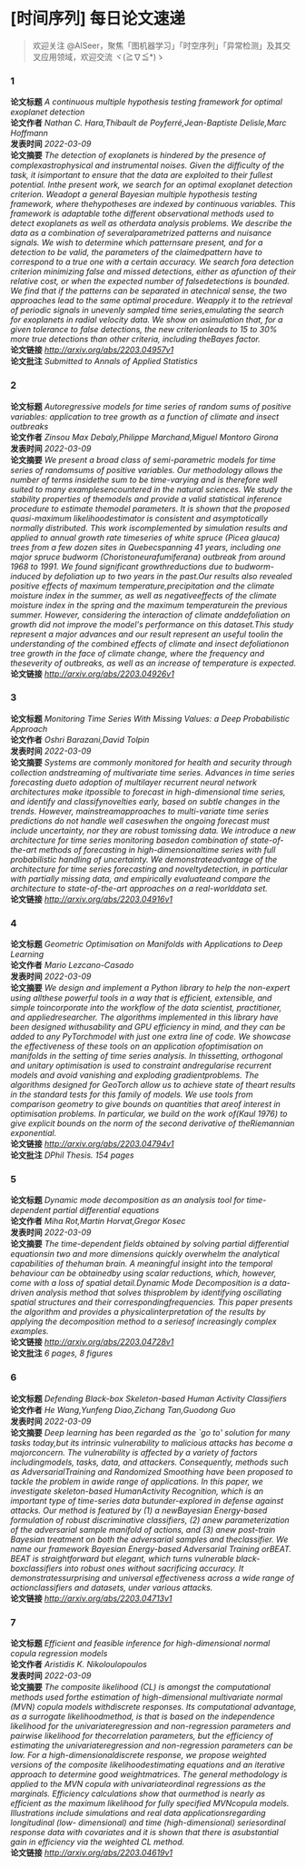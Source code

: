 
[时间序列] 每日论文速递
=============
  
> 欢迎关注 @AISeer，聚焦「图机器学习」「时空序列」「异常检测」及其交叉应用领域，欢迎交流 ヾ(≧∇≦*)ゝ
### 1
  
**论文标题** *A continuous multiple hypothesis testing framework for optimal exoplanet
  detection*  
**论文作者** *Nathan C. Hara,Thibault de Poyferré,Jean-Baptiste Delisle,Marc Hoffmann*  
**发表时间** *2022-03-09*  
**论文摘要** *The detection of exoplanets is hindered by the presence of complexastrophysical and instrumental noises. Given the 
difficulty of the task, it isimportant to ensure that the data are exploited to their fullest potential. Inthe present 
work, we search for an optimal exoplanet detection criterion. Weadopt a general Bayesian multiple hypothesis testing 
framework, where thehypotheses are indexed by continuous variables. This framework is adaptable tothe different 
observational methods used to detect exoplanets as well as otherdata analysis problems. We describe the data as a 
combination of severalparametrized patterns and nuisance signals. We wish to determine which patternsare present, and 
for a detection to be valid, the parameters of the claimedpattern have to correspond to a true one with a certain 
accuracy. We search fora detection criterion minimizing false and missed detections, either as afunction of their 
relative cost, or when the expected number of falsedetections is bounded. We find that if the patterns can be separated 
in atechnical sense, the two approaches lead to the same optimal procedure. Weapply it to the retrieval of periodic 
signals in unevenly sampled time series,emulating the search for exoplanets in radial velocity data. We show on 
asimulation that, for a given tolerance to false detections, the new criterionleads to 15 to 30\% more true detections 
than other criteria, including theBayes factor.*  
**论文链接** *http://arxiv.org/abs/2203.04957v1*  
**论文批注** *Submitted to Annals of Applied Statistics*
### 2
  
**论文标题** *Autoregressive models for time series of random sums of positive
  variables: application to tree growth as a function 
of climate and insect
  outbreaks*  
**论文作者** *Zinsou Max Debaly,Philippe Marchand,Miguel Montoro Girona*  
**发表时间** *2022-03-09*  
**论文摘要** *We present a broad class of semi-parametric models for time series of randomsums of positive variables. Our methodology 
allows the number of terms insidethe sum to be time-varying and is therefore well suited to many examplesencountered in 
the natural sciences. We study the stability properties of themodels and provide a valid statistical inference procedure
 to estimate themodel parameters. It is shown that the proposed quasi-maximum likelihoodestimator is consistent and 
asymptotically normally distributed. This work iscomplemented by simulation results and applied to annual growth rate 
timeseries of white spruce (Picea glauca) trees from a few dozen sites in Quebecspanning 41 years, including one major 
spruce budworm (Choristoneurafumiferana) outbreak from around 1968 to 1991. We found significant growthreductions due to
 budworm-induced by defoliation up to two years in the past.Our results also revealed positive effects of maximum 
temperature,precipitation and the climate moisture index in the summer, as well as negativeeffects of the climate 
moisture index in the spring and the maximum temperaturein the previous summer. However, considering the interaction of 
climate anddefoliation on growth did not improve the model's performance on this dataset.This study represent a major 
advances and our result represent an useful toolin the understanding of the combined effects of climate and insect 
defoliationon tree growth in the face of climate change, where the frequency and theseverity of outbreaks, as well as an
 increase of temperature is expected.*  
**论文链接** *http://arxiv.org/abs/2203.04926v1*
### 3
  
**论文标题** *Monitoring Time Series With Missing Values: a Deep Probabilistic
  Approach*  
**论文作者** *Oshri Barazani,David Tolpin*  
**发表时间** *2022-03-09*  
**论文摘要** *Systems are commonly monitored for health and security through collection andstreaming of multivariate time series. 
Advances in time series forecasting dueto adoption of multilayer recurrent neural network architectures make itpossible 
to forecast in high-dimensional time series, and identify and classifynovelties early, based on subtle changes in the 
trends. However, mainstreamapproaches to multi-variate time series predictions do not handle well caseswhen the ongoing 
forecast must include uncertainty, nor they are robust tomissing data. We introduce a new architecture for time series 
monitoring basedon combination of state-of-the-art methods of forecasting in high-dimensionaltime series with full 
probabilistic handling of uncertainty. We demonstrateadvantage of the architecture for time series forecasting and 
noveltydetection, in particular with partially missing data, and empirically evaluateand compare the architecture to 
state-of-the-art approaches on a real-worlddata set.*  
**论文链接** *http://arxiv.org/abs/2203.04916v1*
### 4
  
**论文标题** *Geometric Optimisation on Manifolds with Applications to Deep Learning*  
**论文作者** *Mario Lezcano-Casado*  
**发表时间** *2022-03-09*  
**论文摘要** *We design and implement a Python library to help the non-expert using allthese powerful tools in a way that is 
efficient, extensible, and simple toincorporate into the workflow of the data scientist, practitioner, and 
appliedresearcher. The algorithms implemented in this library have been designed withusability and GPU efficiency in 
mind, and they can be added to any PyTorchmodel with just one extra line of code.  We showcase the effectiveness of 
these tools on an application ofoptimisation on manifolds in the setting of time series analysis. In thissetting, 
orthogonal and unitary optimisation is used to constraint andregularise recurrent models and avoid vanishing and 
exploding gradientproblems. The algorithms designed for GeoTorch allow us to achieve state of theart results in the 
standard tests for this family of models.  We use tools from comparison geometry to give bounds on quantities that areof
 interest in optimisation problems. In particular, we build on the work of(Kaul 1976) to give explicit bounds on the 
norm of the second derivative of theRiemannian exponential.*  
**论文链接** *http://arxiv.org/abs/2203.04794v1*  
**论文批注** *DPhil Thesis. 154 pages*
### 5
  
**论文标题** *Dynamic mode decomposition as an analysis tool for time-dependent
  partial differential equations*  
**论文作者** *Miha Rot,Martin Horvat,Gregor Kosec*  
**发表时间** *2022-03-09*  
**论文摘要** *The time-dependent fields obtained by solving partial differential equationsin two and more dimensions quickly overwhelm
 the analytical capabilities of thehuman brain. A meaningful insight into the temporal behaviour can be obtainedby using
 scalar reductions, which, however, come with a loss of spatial detail.Dynamic Mode Decomposition is a data-driven 
analysis method that solves thisproblem by identifying oscillating spatial structures and their 
correspondingfrequencies. This paper presents the algorithm and provides a physicalinterpretation of the results by 
applying the decomposition method to a seriesof increasingly complex examples.*  
**论文链接** *http://arxiv.org/abs/2203.04728v1*  
**论文批注** *6 pages, 8 figures*
### 6
  
**论文标题** *Defending Black-box Skeleton-based Human Activity Classifiers*  
**论文作者** *He Wang,Yunfeng Diao,Zichang Tan,Guodong Guo*  
**发表时间** *2022-03-09*  
**论文摘要** *Deep learning has been regarded as the `go to' solution for many tasks today,but its intrinsic vulnerability to 
malicious attacks has become a majorconcern. The vulnerability is affected by a variety of factors includingmodels, 
tasks, data, and attackers. Consequently, methods such as AdversarialTraining and Randomized Smoothing have been 
proposed to tackle the problem in awide range of applications. In this paper, we investigate skeleton-based 
HumanActivity Recognition, which is an important type of time-series data butunder-explored in defense against attacks. 
Our method is featured by (1) a newBayesian Energy-based formulation of robust discriminative classifiers, (2) anew 
parameterization of the adversarial sample manifold of actions, and (3) anew post-train Bayesian treatment on both the 
adversarial samples and theclassifier. We name our framework Bayesian Energy-based Adversarial Training orBEAT. BEAT is 
straightforward but elegant, which turns vulnerable black-boxclassifiers into robust ones without sacrificing accuracy. 
It demonstratessurprising and universal effectiveness across a wide range of actionclassifiers and datasets, under 
various attacks.*  
**论文链接** *http://arxiv.org/abs/2203.04713v1*
### 7
  
**论文标题** *Efficient and feasible inference for high-dimensional normal copula
  regression models*  
**论文作者** *Aristidis K. Nikoloulopoulos*  
**发表时间** *2022-03-09*  
**论文摘要** *The composite likelihood (CL) is amongst the computational methods used forthe estimation of high-dimensional 
multivariate normal (MVN) copula models withdiscrete responses. Its computational advantage, as a surrogate 
likelihoodmethod, is that is based on the independence likelihood for the univariateregression and non-regression 
parameters and pairwise likelihood for thecorrelation parameters, but the efficiency of estimating the 
univariateregression and non-regression parameters can be low. For a high-dimensionaldiscrete response, we propose 
weighted versions of the composite likelihoodestimating equations and an iterative approach to determine good 
weightmatrices. The general methodology is applied to the MVN copula with univariateordinal regressions as the 
marginals. Efficiency calculations show that ourmethod is nearly as efficient as the maximum likelihood for fully 
specified MVNcopula models. Illustrations include simulations and real data applicationsregarding longitudinal (low-
dimensional) and time (high-dimensional) seriesordinal response data with covariates and it is shown that there is 
asubstantial gain in efficiency via the weighted CL method.*  
**论文链接** *http://arxiv.org/abs/2203.04619v1*